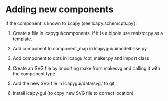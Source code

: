 Adding new components
=====================

If the component is known to Lcapy (see lcapy.schemcpts.py):

1. Create a file in lcapygui/components.  If it is a bipole use
   resistor.py as a template.

2. Add component to component_map in lcapygui/uimodelbase.py

3. Add component to cpts in lcapgui/cpt_maker.py and import class

4. Create an SVG file by importing make from makesvg and calling it
   with the component type.

5. Add the new SVG file in lcapygui/data/svg/ to git

6. Install lcapy-gui (to copy new SVG file to correct location)

